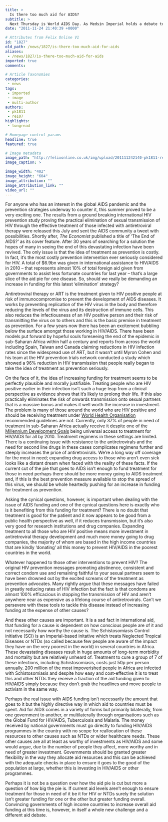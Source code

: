 ```yaml
---
title: >
  Is there too much aid for AIDS?
subtitle: >
  Next Thursday is World AIDS Day. As Medsin Imperial holds a debate to mark the occasion, Red Elmahdi investigates the arguments surrounding aid and AIDS
date: "2011-11-24 21:40:39 +0000"

# Attributes from Felix Online V1
id: "1827"
old_path: /news/1827/is-there-too-much-aid-for-aids
aliases:
 - /news/1827/is-there-too-much-aid-for-aids
imported: true
comments:

# Article Taxonomies
categories:
 - news
tags:
 - imported
 - image
 - multi-author
authors:
 - pk1811
 - re107
highlights:
 - longread

# Homepage control params
headline: true
featured: true

# Image metadata
image_path: "http://felixonline.co.uk/img/upload/201111242140-pk1811-redribbonprojection.jpg"
image_caption: >

image_width: "402"
image_height: "604"
image_attribution: ""
image_attribution_link: ""
video_url: ""
---
```


For anyone who has an interest in the global AIDS pandemic and the prevention strategies underway to counter it, this summer proved to be a very exciting one. The results from a ground breaking international HIV prevention study proving the practical elimination of sexual transmission of HIV through the effective treatment of those infected with antiretroviral therapy were released this July and sent the AIDS community a tweet with possibilities. Shortly after, _The Economist_ published a title of ‘The End of AIDS?’ as its cover feature. After 30 years of searching for a solution the hopes of many in seeing the end of this devastating infection have been revived. The only issue is that the idea of treatment as prevention is costly. In fact, it’s the most costly prevention intervention ever seriously considered for HIV. A total of $6.9bn was given in international assistance to HIV/AIDS in 2010 – that represents almost 10% of total foreign aid given from governments to assist less fortunate countries for last year – that’s a large slice of the aid pie for one disease. So, should we really be demanding an increase in funding for this latest ‘elimination’ strategy?

Antiretroviral therapy or ART is the treatment given to HIV positive people at risk of immunocompromise to prevent the development of AIDS diseases. It works by preventing replication of the HIV virus in the body and therefore reducing the levels of the virus and its destruction of immune cells. This also reduces the infectiousness of an HIV positive person and their risk of transmitting the virus on to others and this is the basic premise in treatment as prevention. For a few years now there has been an excitement bubbling below the surface amongst those working in HIV/AIDS. There have been models put forward by hopeful souls foreseeing the end of the epidemic in sub-Saharan Africa within half a century and reports from across the world including Spain, Taiwan and Canada claiming reductions in HIV infection rates since the widespread use of ART, but it wasn’t until Myron Cohen and his team at the HIV prevention trials network conducted a study which showed a 96% reduction in HIV transmission that people really began to take the idea of treatment as prevention seriously.

On the face of it, the idea of increasing funding for treatment seems to be perfectly plausible and morally justifiable. Treating people who are HIV positive earlier in their infection isn’t such a huge leap from a clinical perspective as evidence shows that it’s likely to prolong their life. If this also practically eliminates the risk of onwards transmission onto sexual partners that is a massive bonus and makes it well worth the increase in investment. The problem is many of those around the world who are HIV positive and should be receiving treatment under [World Health Organisation](http://www.who.int/en/) recommended guidelines are not. Currently, only 37% of people in need of treatment in sub-Saharan Africa actually receive it despite one of the [Millennium Development Goals](http://www.un.org/millenniumgoals/) being universal access to treatment for HIV/AIDS for all by 2010. Treatment regimens in these settings are limited. There is a continuing issue with resistance to the antiretrovirals and the need for second line drugs in these cases complicates regimens further and steeply increases the price of antiretrovirals. We’re a long way off coverage for the most in need; expanding drug access to those who aren’t even sick looks like a distant dream when faced with the reality of these facts. If the current cut of the pie that goes to AIDS isn’t enough to fund treatment for those in need perhaps there should be more money going to AIDS treatment and, if this is the best prevention measure available to stop the spread of this virus, we should be whole heartedly pushing for an increase in funding for treatment as prevention.

Asking the cynical questions, however, is important when dealing with the issue of AIDS funding and one of the cynical questions here is exactly who is it benefiting from this funding for treatment? There is no doubt that treatment is good for the patient and it now appears to be good from a public health perspective as well, if it reduces transmission, but it’s also very good for research institutions and drug companies. Expanding treatment to all those who are HIV positive means more investment in antiretroviral therapy development and much more money going to drug companies, the majority of whom are based in the high income countries that are kindly ‘donating’ all this money to prevent HIV/AIDS in the poorest countries in the world.

Whatever happened to those other interventions to prevent HIV? The original HIV prevention messages promoting abstinence, consistent and correct condom use and remaining faithful to your sexual partners seem to have been drowned out by the excited screams of the treatment as prevention advocates. Many rightly argue that these messages have failed in greatly reducing rates of HIV infection but the fact is that condoms are almost 100% efficacious in stopping the transmission of HIV and aren’t anywhere near as expensive as a lifelong course of antiretrovirals. Can’t we persevere with these tools to tackle this disease instead of increasing funding at the expense of other causes?

And these other causes are important. It is a sad fact in international aid, that funding for a cause is dependent on how conscious people are of it and not necessarily how worthy the cause is. The Schistosomiasis Control initiative (SCI) is an Imperial-based initative which treats Neglected Tropical Diseases or NTDs (so called because few people are aware of the impact they have on the very poorest in the world) in several countries in Africa. These devastating diseases result in huge amounts of long-term morbidity and mortality but are relatively unheard of. Treatment to cure a group of 7 of these infections, including Schistosomiasis, costs just 50p per person annually. 200 million of the most impoverished people in Africa are infected with Schistosomiasis and despite how easy and cost-effective it is to treat this and other NTDs they receive a fraction of the aid funding given to HIV/AIDS simply because they don’t grab the headlines and move people to activism in the same way.

Perhaps the real issue with AIDS funding isn’t necessarily the amount that goes to it but the highly directive way in which aid to countries must be spent. Aid for AIDS comes in a variety of forms but primarily bilaterally, from one government to another, or multilaterally through organisations such as the Global Fund for HIV/AIDS, Tuberculosis and Malaria. The money received by national governments must go directly to funding HIV/AIDS programmes in the country with no scope for reallocation of these resources to other causes such as NTDs or wider healthcare needs. These other causes are all at least as worthy of investments as HIV/AIDS and some would argue, due to the number of people they affect, more worthy and in need of greater investment. Governments should be granted greater flexibility in the way they allocate aid resources and this can be achieved with the adequate checks in place to ensure it goes to the good of the population at large, whether this is investing in HIV/AIDS or other programmes.

Perhaps it is not be a question over how the aid pie is cut but more a question of how big the pie is. If current aid levels aren’t enough to ensure treatment for those in need of it be it for HIV or NTDs surely the solution isn’t greater funding for one or the other but greater funding overall. Convincing governments of high income countries to increase overall aid funding at this time is, however, in itself a whole new challenge and a different aid debate.
